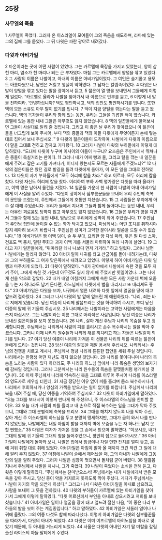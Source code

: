## 25장
### 사무엘의 죽음
1 사무엘이 죽었다. 그러자 온 이스라엘이 모여들어 그의 죽음을 애도하며, 라마에 있는 그의 집에 그를 묻었다. 그 뒤 다윗은 파란 광야로 내려갔다.
### 다윗과 아비가일
2 마온이라는 곳에 어떤 사람이 있었다. 그는 카르멜에 목장을 가지고 있었는데, 양이 삼천 마리, 염소가 천 마리나 되는 큰 부자였다. 마침 그는 카르멜에서 양털을 깎고 있었다.
3 그 사람의 이름은 나발이고, 아내의 이름은 아비가일이었다. 그 여인은 슬기롭고 용모도 아름다웠으나, 남편은 거칠고 행실이 악하였다. 그 남자는 칼렙족이었다.
4 다윗은 나발이 양털을 깎고 있다는 말을 광야에서 듣고,
5 젊은이 열 명을 보내면서 그들에게 이렇게 일렀다. “카르멜로 올라가 나발을 찾아가서 내 이름으로 안부를 묻고,
6 이렇게 내 말을 전하여라. ‘안녕하십니까? 댁도 평안하시고, 댁의 집안도 평안하시기를 빕니다. 또한 댁의 모든 소유도 아무 탈이 없기를 빕니다.
7 댁이 지금 양털을 깎는다는 말을 듣고 왔습니다. 댁의 목자들이 우리와 함께 있는 동안, 우리는 그들을 괴롭힌 적이 없습니다. 카르멜에 있는 동안 내내 그들은 아무것도 잃지 않았습니다.
8 댁의 일꾼들에게 물어보시면 그들이 사실대로 알려 줄 것입니다. 그리고 이 좋은 날 우리가 찾아왔으니 이 젊은이들을 너그럽게 보아 주시어, 부디 댁의 종들과 댁의 아들 다윗에게 무엇이든지 손에 닿는 대로 집어서 보내 주십시오.’”
9 다윗의 젊은이들이 도착하여, 나발에게 다윗의 이름으로 이 말을 그대로 전하고 잠자코 기다렸다.
10 그러자 나발이 다윗의 부하들에게 이렇게 대답하였다. “도대체 다윗이 누구며 이사이의 아들이 누구냐? 요즈음은 주인에게서 뛰쳐나온 종들이 득실거리는 판이다.
11 그러니 내가 어찌 빵과 물, 그리고 털을 깎는 내 일꾼들에게 주려고 잡은 고기를 가져다가, 어디서 왔는지도 모르는 자들에게 주겠느냐?”
12 다윗의 젊은이들은 왔던 길로 발길을 돌려 다윗에게 돌아가, 이 모든 일을 그대로 전하였다.
13 다윗이 자기 부하들에게 “모두 허리에 칼을 차라.” 하고 이르자, 모두 허리에 칼을 찼다. 다윗 자신도 허리에 칼을 찼다. 이리하여 부하 사백 명가량은 다윗을 따라 올라가고, 이백 명은 남아서 물건을 지켰다.
14 일꾼들 가운데 한 사람이 나발의 아내 아비가일에게 이 사실을 알려 주었다. “다윗이 광야에서 심부름꾼들을 보내어 우리 주인께 축복의 문안을 드렸는데, 주인께서 그들에게 호통만 치셨습니다.
15 그 사람들은 우리에게 아주 잘 대해 주었습니다. 우리가 들에서 지내며 그들과 함께 돌아다니는 동안 내내, 우리는 아무런 괴로움도 당하지 않고 아무것도 잃지 않았습니다.
16 그들은 우리가 양을 치면서 그들과 함께 있는 동안 내내, 밤낮으로 우리에게 성벽이 되어 주었습니다.
17 주인님과 주인님 집안에 돌이킬 수 없는 화가 닥치고 있으니, 마님께서는 어떤 조치를 취하셔야 할지 헤아려 보시기 바랍니다. 주인님은 성미가 고약한 분이시라 말씀을 드릴 수가 없습니다.”
18 아비가일은 빵 이백 덩이, 술 두 부대, 요리한 양 다섯 마리, 볶은 밀 다섯 스아, 건포도 백 뭉치, 말린 무화과 과자 이백 개를 서둘러 마련하여 여러 나귀에 실었다.
19 그리고 자기 일꾼들에게, “뒤따라갈 테니 나보다 먼저 가거라.” 하고 일렀다. 그러나 남편 나발에게는 알리지 않았다.
20 아비가일이 나귀를 타고 산굽이를 돌아 내려가는데, 다윗과 그의 부하들도 그 여자 맞은쪽에서 내려오고 있었다. 이렇게 하여 아비가일은 다윗 일행과 마주치게 되었다.
21 다윗이 말하였다. “내가 광야에서 나발에게 속한 것을 모두 지켜 주어, 그에게 속한 것 가운데 아무것도 잃지 않게 해 주었지만 헛일이었다. 그는 나에게 선을 악으로 갚았다.
22 내가 내일 아침까지 그에게 속한 모든 사람 가운데 벽에 오줌을 누는 자 하나라도 남겨 둔다면, 하느님께서 다윗에게 벌을 내리시고 또 내리셔도 좋다.”
23 아비가일은 다윗을 보자, 나귀에서 얼른 내려와 다윗 앞에서 얼굴을 땅에 대고 엎드려 절하였다.
24 그러고 나서 다윗의 발 앞에 엎드린 채 애원하였다. “나리, 죄는 바로 저에게 있습니다. 당신 여종이 나리께 말씀드리는 것을 허락하여 주시고, 부디 당신 여종의 말에 귀 기울여 주십시오.
25 나리께서는 나발이라는 고약한 사람에게는 마음을 쓰지 마십시오. 그는 나발이라는 이름 그대로 어리석은 사람입니다. 당신 여종은 나리가 보내신 젊은이들을 보지 못했습니다.
26 나리, 살아 계신 주님과 나리의 목숨을 두고 맹세합니다만, 주님께서는 나리께서 사람의 피를 흘리시고 손수 복수하시는 일을 막아 주셨습니다. 그러니 이제 나리의 원수들과 나리께 해를 끼치려고 하는 자들은 나발같이 되기를 빕니다.
27 여기 당신 여종이 나리께 가져온 이 선물은 나리의 뒤를 따르는 젊은이들에게 드리는 것입니다.
28 당신 여종의 잘못을 제발 용서해 주십시오. 나리께서는 주님의 전쟁을 치르고 계시니, 주님께서 정녕 나리께 튼튼한 집안을 세워 주실 것입니다. 나리께서는 한평생 어떤 재난도 겪지 않으실 것입니다.
29 나리를 쫓아다니며 나리의 목숨을 노리는 사람이 있다 하더라도, 주 나리의 하느님 앞에서 나리 목숨은 생명의 보자기에 감싸일 것입니다. 그러나 그분께서는 나리 원수들의 목숨을 팔맷돌처럼 팽개치실 것입니다.
30 이제 주님께서 나리께 약속하신 복을 그대로 이루어 주시어 나리를 이스라엘의 영도자로 세우실 터인데,
31 지금 정당한 이유 없이 피를 흘리며 몸소 복수하시다가, 나리께서 후회하시거나 양심의 가책을 받으시는 일이 없기를 바랍니다. 주님께서 나리께 복을 내려 주실 때, 당신 여종을 기억하여 주십시오.”
32 다윗이 아비가일에게 말하였다. “오늘 그대를 보내시어 이렇게 만나게 해 주셨으니, 주 이스라엘의 하느님을 찬미할 뿐이오.
33 오늘 내가 사람의 피를 흘리고 내 손으로 직접 복수하는 일을 그대가 막아 주었으니, 그대와 그대 분별력에 축복을 드리오.
34 그대를 해치지 않도록 나를 막아 주신, 살아 계신 주 이스라엘의 하느님을 두고 분명히 맹세하지만, 그대가 급히 와서 나를 만나지 않았던들, 나발에게는 내일 아침이 밝을 때까지 벽에 오줌을 누는 자 하나도 남지 못할 뻔했소.”
35 다윗은 여자가 가져온 것을 그 손에서 받으며 말하였다. “이보시오, 내가 그대의 말에 귀 기울여 그대의 청을 들어주었으니, 평안히 집으로 돌아가시오.”
36 아비가일이 나발에게 돌아와 보니, 나발은 집에서 임금이나 차릴 만한 잔치를 벌여 놓고, 흥에 겨워 취할 대로 취해 있었다. 아비가일은 아침이 밝아 올 때까지 크건 작건 그 일에 대해 알려 주지 않았다.
37 아침에 나발이 술에서 깨어났을 때, 그의 아내가 나발에게 그동안의 일을 알려 주었다. 그러자 나발은 심장이 멎으면서 돌처럼 굳어 버렸다.
38 열흘쯤 지나서 주님께서 나발을 치시니, 그가 죽었다.
39 나발이 죽었다는 소식을 전해 듣고, 다윗은 이렇게 말하였다. “주님께서는 찬미받으소서! 주님께서는 내가 나발에게서 받은 모욕을 갚아 주시고, 당신 종이 악을 저지르지 못하도록 막아 주셨다. 게다가 주님께서는 나발이 자기의 악을 되받게 하셨다.” 그러고 나서 다윗은 아비가일을 아내로 삼으려고, 사람을 보내어 그 뜻을 전하였다.
40 다윗의 부하들이 카르멜에 있는 아비가일을 찾아 가서 그에게 이렇게 말하였다. “다윗 어르신께서 부인을 아내로 삼으시려고 저희를 보내셨습니다.”
41 아비가일은 일어나 얼굴을 땅에 대고 엎드려 절한 다음, “이 종은 나리 부하들의 발을 씻어 주는 계집종입니다.” 하고 말하였다.
42 아비가일은 서둘러 일어나 나귀에 올랐다. 그의 여종 다섯도 함께 따라나섰다. 이렇게 아비가일은 다윗의 심부름꾼들을 따라가서, 다윗의 아내가 되었다.
43 다윗은 이미 이즈르엘의 아히노암을 아내로 맞았기 때문에, 두 아내를 거느리게 되었다.
44 사울은 다윗의 아내인 자기 딸 미칼을 갈림 출신 라이스의 아들 팔티에게 주었다.
